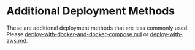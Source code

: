 # Additional Deployment Methods

These are additional deployment methods that are less commonly used. Please [deploy-with-docker-and-docker-compose.md](../deploy-with-docker-and-docker-compose.md "mention") or [deploy-with-aws.md](../deploy-with-aws.md "mention").
